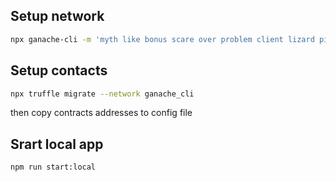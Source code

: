 ## Setup network
```sh
npx ganache-cli -m 'myth like bonus scare over problem client lizard pioneer submit female collect'
```

## Setup contacts
```sh
npx truffle migrate --network ganache_cli
```
then copy contracts addresses to config file

## Srart local app
```sh
npm run start:local
```